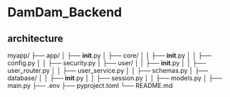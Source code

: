 # DamDam_Backend

## architecture

myapp/
├── app/
│   ├── __init__.py
│   ├── core/
│   │   ├── __init__.py
│   │   ├── config.py
│   │   ├── security.py
│   ├── user/
│   │   ├── __init__.py
│   │   ├── user_router.py
│   │   ├── user_service.py
│   │   ├── schemas.py
│   ├── database/
│   │   ├── __init__.py
│   │   ├── session.py
│   │   ├── models.py
│   ├── main.py
├── .env
├── pyproject.toml
└── README.md
